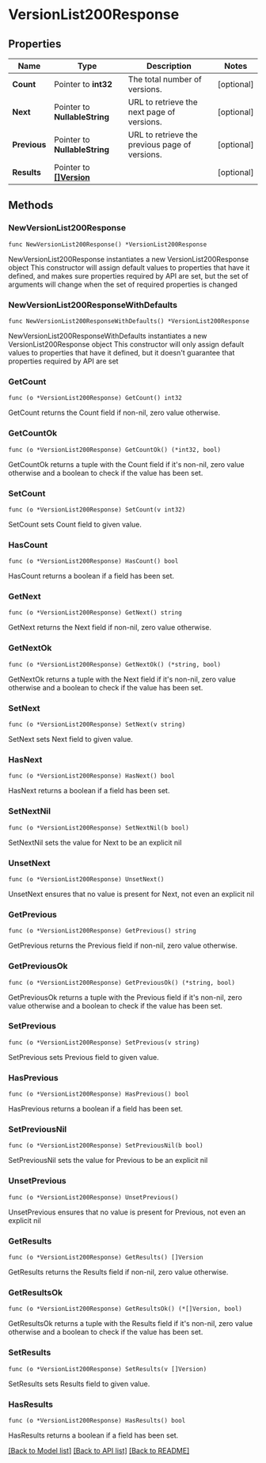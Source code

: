 # VersionList200Response

## Properties

Name | Type | Description | Notes
------------ | ------------- | ------------- | -------------
**Count** | Pointer to **int32** | The total number of versions. | [optional] 
**Next** | Pointer to **NullableString** | URL to retrieve the next page of versions. | [optional] 
**Previous** | Pointer to **NullableString** | URL to retrieve the previous page of versions. | [optional] 
**Results** | Pointer to [**[]Version**](Version.md) |  | [optional] 

## Methods

### NewVersionList200Response

`func NewVersionList200Response() *VersionList200Response`

NewVersionList200Response instantiates a new VersionList200Response object
This constructor will assign default values to properties that have it defined,
and makes sure properties required by API are set, but the set of arguments
will change when the set of required properties is changed

### NewVersionList200ResponseWithDefaults

`func NewVersionList200ResponseWithDefaults() *VersionList200Response`

NewVersionList200ResponseWithDefaults instantiates a new VersionList200Response object
This constructor will only assign default values to properties that have it defined,
but it doesn't guarantee that properties required by API are set

### GetCount

`func (o *VersionList200Response) GetCount() int32`

GetCount returns the Count field if non-nil, zero value otherwise.

### GetCountOk

`func (o *VersionList200Response) GetCountOk() (*int32, bool)`

GetCountOk returns a tuple with the Count field if it's non-nil, zero value otherwise
and a boolean to check if the value has been set.

### SetCount

`func (o *VersionList200Response) SetCount(v int32)`

SetCount sets Count field to given value.

### HasCount

`func (o *VersionList200Response) HasCount() bool`

HasCount returns a boolean if a field has been set.

### GetNext

`func (o *VersionList200Response) GetNext() string`

GetNext returns the Next field if non-nil, zero value otherwise.

### GetNextOk

`func (o *VersionList200Response) GetNextOk() (*string, bool)`

GetNextOk returns a tuple with the Next field if it's non-nil, zero value otherwise
and a boolean to check if the value has been set.

### SetNext

`func (o *VersionList200Response) SetNext(v string)`

SetNext sets Next field to given value.

### HasNext

`func (o *VersionList200Response) HasNext() bool`

HasNext returns a boolean if a field has been set.

### SetNextNil

`func (o *VersionList200Response) SetNextNil(b bool)`

 SetNextNil sets the value for Next to be an explicit nil

### UnsetNext
`func (o *VersionList200Response) UnsetNext()`

UnsetNext ensures that no value is present for Next, not even an explicit nil
### GetPrevious

`func (o *VersionList200Response) GetPrevious() string`

GetPrevious returns the Previous field if non-nil, zero value otherwise.

### GetPreviousOk

`func (o *VersionList200Response) GetPreviousOk() (*string, bool)`

GetPreviousOk returns a tuple with the Previous field if it's non-nil, zero value otherwise
and a boolean to check if the value has been set.

### SetPrevious

`func (o *VersionList200Response) SetPrevious(v string)`

SetPrevious sets Previous field to given value.

### HasPrevious

`func (o *VersionList200Response) HasPrevious() bool`

HasPrevious returns a boolean if a field has been set.

### SetPreviousNil

`func (o *VersionList200Response) SetPreviousNil(b bool)`

 SetPreviousNil sets the value for Previous to be an explicit nil

### UnsetPrevious
`func (o *VersionList200Response) UnsetPrevious()`

UnsetPrevious ensures that no value is present for Previous, not even an explicit nil
### GetResults

`func (o *VersionList200Response) GetResults() []Version`

GetResults returns the Results field if non-nil, zero value otherwise.

### GetResultsOk

`func (o *VersionList200Response) GetResultsOk() (*[]Version, bool)`

GetResultsOk returns a tuple with the Results field if it's non-nil, zero value otherwise
and a boolean to check if the value has been set.

### SetResults

`func (o *VersionList200Response) SetResults(v []Version)`

SetResults sets Results field to given value.

### HasResults

`func (o *VersionList200Response) HasResults() bool`

HasResults returns a boolean if a field has been set.


[[Back to Model list]](../README.md#documentation-for-models) [[Back to API list]](../README.md#documentation-for-api-endpoints) [[Back to README]](../README.md)


